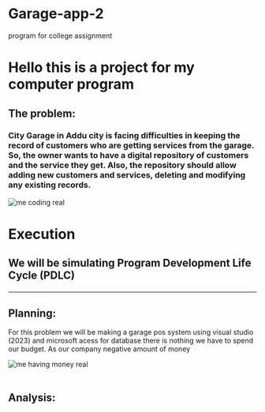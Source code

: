# Garage-app-2
program for college assignment
<h1>Hello this is a project for my computer program</h1>
<h2>The problem:</h2>
<h3>City Garage in Addu city is facing difficulties in keeping the record of customers who are getting
services from the garage. So, the owner wants to have a digital repository of customers and the
service they get. Also, the repository should allow adding new customers and services, deleting
and modifying any existing records.</h3>
<img src="https://media.tenor.com/cX92mi1p-NYAAAAd/coding-anime.gif" alt="me coding real">
<h1>Execution
<h2> We will be simulating Program Development Life Cycle (PDLC)
<hr class="rounded">

<h2>Planning:</h2>

For this problem we will be making a garage pos system using visual studio (2023) and microsoft acess for database there is nothing we have to spend our budget. As our company negative amount of money 

<img src="https://media.tenor.com/lh02oyf-wmYAAAAd/anime-concerned.gif" alt="me having money real">
<br></br>

<h2>Analysis:<h2>



